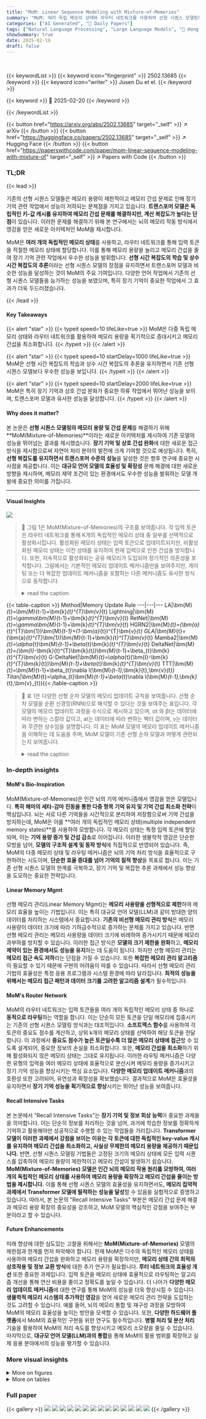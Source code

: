 ```yaml
---
title: "MoM: Linear Sequence Modeling with Mixture-of-Memories"
summary: "MoM: 여러 독립 메모리 상태와 라우터 네트워크를 사용하여 선형 시퀀스 모델링의 메모리 문제 해결!"
categories: ["AI Generated", "🤗 Daily Papers"]
tags: ["Natural Language Processing", "Large Language Models", "🏢 Hong Kong University of Science and Technology",]
showSummary: true
date: 2025-02-19
draft: false
---
```


<br>

{{< keywordList >}}
{{< keyword icon="fingerprint" >}} 2502.13685 {{< /keyword >}}
{{< keyword icon="writer" >}} Jusen Du et el. {{< /keyword >}}
 
{{< keyword >}} 🤗 2025-02-20 {{< /keyword >}}
 
{{< /keywordList >}}

{{< button href="https://arxiv.org/abs/2502.13685" target="_self" >}}
↗ arXiv
{{< /button >}}
{{< button href="https://huggingface.co/papers/2502.13685" target="_self" >}}
↗ Hugging Face
{{< /button >}}
{{< button href="https://paperswithcode.com/paper/mom-linear-sequence-modeling-with-mixture-of" target="_self" >}}
↗ Papers with Code
{{< /button >}}




### TL;DR


{{< lead >}}

기존의 선형 시퀀스 모델들은 메모리 용량이 제한적이고 메모리 간섭 문제로 인해 장기 기억 관련 작업에서 성능이 저하되는 문제점을 가지고 있습니다.  **트랜스포머 모델은 독립적인 키-값 캐시를 유지하여 메모리 간섭 문제를 해결하지만, 계산 복잡도가 높다는 단점**이 있습니다.  이러한 문제를 해결하기 위해 본 연구에서는 뇌의 메모리 작동 방식에서 영감을 얻은 새로운 아키텍처인 MoM을 제시합니다.



MoM은 **여러 개의 독립적인 메모리 상태**를 사용하고, 라우터 네트워크를 통해 입력 토큰을 적절한 메모리 상태에 할당합니다.  이를 통해 메모리 용량을 늘리고 메모리 간섭을 줄여 장기 기억 관련 작업에서 우수한 성능을 발휘합니다.  **선형 시간 복잡도의 학습 및 상수 시간 복잡도의 추론**이라는 선형 시퀀스 모델의 장점을 유지하면서 트랜스포머 모델과 비슷한 성능을 달성하는 것이 MoM의 주요 기여입니다.  다양한 언어 작업에서 기존의 선형 시퀀스 모델들을 능가하는 성능을 보였으며, 특히 장기 기억이 중요한 작업에서 그 효과가 더욱 두드러졌습니다.

{{< /lead >}}


#### Key Takeaways

{{< alert "star" >}}
{{< typeit speed=10 lifeLike=true >}} MoM은 다중 독립 메모리 상태와 라우터 네트워크를 활용하여 메모리 용량을 획기적으로 증대시키고 메모리 간섭을 최소화합니다. {{< /typeit >}}
{{< /alert >}}

{{< alert "star" >}}
{{< typeit speed=10 startDelay=1000 lifeLike=true >}} MoM은 선형 시간 복잡도의 학습과 상수 시간 복잡도의 추론을 유지하면서 기존 선형 시퀀스 모델보다 우수한 성능을 보입니다. {{< /typeit >}}
{{< /alert >}}

{{< alert "star" >}}
{{< typeit speed=10 startDelay=2000 lifeLike=true >}} MoM은 특히 장기 기억과 상호 간섭 완화가 중요한 하류 작업에서 뛰어난 성능을 보이며, 트랜스포머 모델과 유사한 성능을 달성합니다. {{< /typeit >}}
{{< /alert >}}

#### Why does it matter?
본 논문은 **선형 시퀀스 모델링의 메모리 용량 및 간섭 문제**를 해결하기 위해 **MoM(Mixture-of-Memories)**이라는 새로운 아키텍처를 제시하여 기존 모델의 성능을 뛰어넘는 결과를 제시했습니다. **장기 기억 및 상호 간섭 완화**에 대한 새로운 접근 방식을 제시함으로써 자연어 처리 분야의 발전에 크게 기여할 것으로 예상됩니다. 특히, **선형 복잡도를 유지하면서 트랜스포머 수준의 성능**을 달성한 것은 향후 연구에 중요한 시사점을 제공합니다.  이는 **대규모 언어 모델의 효율성 및 확장성** 문제 해결에 대한 새로운 방향을 제시하며,  메모리 제약 조건이 있는 환경에서도 우수한 성능을 발휘하는 모델 개발에 중요한 의미를 가집니다.

------
#### Visual Insights



![](https://arxiv.org/html/2502.13685/x1.png)

> 🔼  그림 1은 MoM(Mixture-of-Memories)의 구조를 보여줍니다. 각 입력 토큰은 라우터 네트워크를 통해 K개의 독립적인 메모리 상태 중 일부를 선택적으로 활성화시킵니다. 활성화된 메모리 상태는 입력 토큰으로 업데이트되지만, 비활성화된 메모리 상태는 이전 상태를 유지하여 현재 입력으로 인한 간섭을 방지합니다. 또한, 지속적으로 활성화되는 공유 메모리가 도입되어 장기적인 의존성을 포착합니다. 그림에서는 기본적인 메모리 업데이트 메커니즘만을 보여주지만, 게이팅 또는 더 복잡한 업데이트 메커니즘을 포함하는 다른 메커니즘도 유사한 방식으로 동작합니다.
> <details>
> <summary>read the caption</summary>
> Figure 1: Framework of MoM. Each input token selectively activates and updates K𝐾Kitalic_K memory states, leaving non-activated memory states unchanged to avoid interference from current input. Additionally, we introduce a continuously activated shared memory. This figure presents the basic memory update mechanism; other mechanisms involving gating or more complex updates follow a similar approach.
> </details>





{{< table-caption >}}
Method|Memory Update Rule
---|---|---
LA|\bm{M}_{t}=\bm{M}_{t-1}+\bm{k}_{t}^{T}\bm{v}_{t}
Lightning|\bm{M}_{t}=\gamma\bm{M}_{t-1}+\bm{k}_{t}^{T}\bm{v}_{t}
RetNet|\bm{M}_{t}=\gamma\bm{M}_{t-1}+\bm{k}_{t}^{T}\bm{v}_{t}
HGRN2|\bm{M}_{t}=(\bm{a}_{t}^{T}\bm{1})\bm{M}_{t-1}+(1-\bm{a}_{t})^{T}\bm{v}_{t}
GLA|\bm{M}_{t}=(\bm{a}_{t}^{T}\bm{1})\bm{M}_{t-1}+\bm{k}_{t}^{T}\bm{v}_{t}
Mamba2|\bm{M}_{t}=\alpha_{t}\bm{M}_{t-1}+\beta_{t}\bm{k}_{t}^{T}\bm{v}_{t}
DeltaNet|\bm{M}_{t}=(\bm{I}-\bm{k}_{t}^{T}\bm{k}_{t})\bm{M}_{t-1}+\beta_{t}\bm{k}_{t}^{T}\bm{v}_{t}
G-DeltaNet|\bm{M}_{t}=\alpha_{t}(\bm{I}-\bm{k}_{t}^{T}\bm{k}_{t})\bm{M}_{t-1}+\beta_{t}\bm{k}_{t}^{T}\bm{v}_{t}
TTT|\bm{M}_{t}=\bm{M}_{t-1}+\beta_{t}\nabla l(\bm{M}_{t-1};\bm{k}_{t},\bm{v}_{t})
Titan|\bm{M}_{t}=\alpha_{t}\bm{M}_{t-1}+\beta_{t}\nabla l(\bm{M}_{t-1};\bm{k}_{t},\bm{v}_{t}){{< /table-caption >}}

> 🔼 표 1은 다양한 선형 순차 모델의 메모리 업데이트 규칙을 보여줍니다.  선형 순차 모델을 순환 신경망(RNN)으로 해석할 수 있다는 것을 보여주는 표입니다.  각 모델의 메모리 업데이트 과정을 수식으로 제시하고 있으며, αt 와 βt는 데이터에 따라 변하는 스칼라 값이고, at는 데이터에 따라 변하는 벡터 값이며, γ는 데이터와 무관한 상수임을 설명합니다.  이 표는 MoM 모델의 메모리 업데이트 메커니즘을 이해하는 데 도움을 주며, MoM 모델이 기존 선형 순차 모델과 어떻게 관련되는지 보여줍니다.
> <details>
> <summary>read the caption</summary>
> Table 1: Memory Update Rules. We demonstrate that several current linear sequence models can be viewed as recurrent models in terms of memory updates, where αt,βt∈(0,1)subscript𝛼𝑡subscript𝛽𝑡01\alpha_{t},\beta_{t}\in(0,1)italic_α start_POSTSUBSCRIPT italic_t end_POSTSUBSCRIPT , italic_β start_POSTSUBSCRIPT italic_t end_POSTSUBSCRIPT ∈ ( 0 , 1 ) are data-dependent scaler, 𝒂tsubscript𝒂𝑡\bm{a}_{t}bold_italic_a start_POSTSUBSCRIPT italic_t end_POSTSUBSCRIPT is data-dependent vector, and γ𝛾\gammaitalic_γ is a data-independent constant.
> </details>





### In-depth insights


#### MoM's Bio-Inspiration
MoM(Mixture-of-Memories)은 인간 뇌의 기억 메커니즘에서 영감을 얻은 모델입니다. **특히 해마의 세타-감마 진동을 통한 다중 항목 기억 유지 및 기억 간섭 최소화 전략**이 핵심입니다.  뇌는 서로 다른 기억들을 시간적으로 분리하여 저장함으로써 기억 간섭을 방지하는데, MoM은 이를 **여러 개의 독립적인 메모리 상태(multiple independent memory states)**를 사용하여 모방합니다. 각 메모리 상태는 특정 입력 토큰에 할당되며, 이는 **기억 용량 증가 및 간섭 감소**로 이어집니다.  이러한 생물학적 영감은 단순한 모방을 넘어, **모델의 구조적 설계 및 동작 방식**에 직접적으로 반영되어 있습니다.  즉, MoM의 다중 메모리 상태 및 라우팅 메커니즘은 뇌의 기억 처리 방식을 효율적으로 구현하려는 시도이며, **단순한 효율 증대를 넘어 기억의 질적 향상**을 목표로 합니다.  이는 기존 선형 시퀀스 모델의 한계를 극복하고, 장기 기억 및 복잡한 추론 과제에서 성능 향상을 도모하는 중요한 전략입니다.

#### Linear Memory Mgmt
선형 메모리 관리(Linear Memory Mgmt)는 **메모리 사용량을 선형적으로 제한**하여 메모리 효율을 높이는 기법입니다.  이는 특히 대규모 언어 모델(LLM)과 같이 방대한 양의 데이터를 처리하는 시스템에서 중요합니다.  **기존의 비선형 메모리 관리 방식**은 메모리 사용량이 데이터 크기에 따라 기하급수적으로 증가하는 문제를 가지고 있습니다.  반면 선형 메모리 관리는 메모리 사용량을 데이터 크기에 비례하여 증가시키기 때문에 메모리 과부하를 방지할 수 있습니다.  이러한 접근 방식은 **모델의 크기 제한을 완화**하고, **메모리 제약이 있는 환경에서도 성능을 유지**하는 데 도움이 됩니다.  하지만 선형 메모리 관리는 **메모리 접근 속도 저하**라는 단점을 가질 수 있습니다.  또한 **복잡한 메모리 관리 알고리즘**이 필요할 수 있기 때문에 구현의 어려움이 따를 수 있습니다. 따라서 선형 메모리 관리 기법의 효율성은 특정 응용 프로그램과 시스템 환경에 따라 달라집니다.  **최적의 성능을 위해서는 메모리 접근 패턴과 데이터 크기를 고려한 알고리즘 설계**가 필수적입니다.

#### MoM's Router Network
MoM의 라우터 네트워크는 입력 토큰들을 여러 개의 독립적인 메모리 상태 중 하나로 **동적으로 라우팅**하는 역할을 합니다. 이는 단순히 모든 토큰을 단일 메모리에 집중시키는 기존의 선형 시퀀스 모델링 방식과는 대조적입니다. **소프트맥스 함수**를 사용하여 각 토큰의 중요도 점수를 계산하고, 상위 k개의 메모리 상태를 선택하여 해당 토큰을 전달합니다. 이 과정에서 **중요도 점수가 높은 토큰일수록 더 많은 메모리 상태에 접근**할 수 있도록 설계되어, 중요한 정보의 손실을 최소화합니다. 또한, **메모리 간섭을 최소화**하기 위해 활성화되지 않은 메모리 상태는 그대로 유지됩니다. 이러한 라우팅 메커니즘은 다양한 유형의 입력을 여러 메모리 상태에 효율적으로 분산시켜 메모리 용량을 증가시키고 장기 기억 성능을 향상시키는 핵심 요소입니다.  **다양한 메모리 업데이트 메커니즘**과의 호환성 또한 고려되어, 유연성과 확장성을 확보했습니다.  결과적으로 MoM은 효율성을 유지하면서 **장기 기억 성능을 획기적으로 향상**시키는 뛰어난 성능을 보여줍니다.

#### Recall Intensive Tasks
본 논문에서 "Recall Intensive Tasks"는 **장기 기억 및 정보 회상 능력**이 중요한 과제들을 의미합니다.  이는 단순히 정보를 처리하는 것을 넘어, 과거에 학습한 정보를 정확하게 기억하고 활용해야만 성공적으로 수행할 수 있는 작업들을 가리킵니다.  **Transformer 모델이 이러한 과제에서 강점을 보이는 이유는 각 토큰에 대한 독립적인 key-value 캐시를 유지하여 메모리 간섭을 최소화하고, 사실상 무제한의 메모리 용량을 제공하기 때문입니다.** 반면, 선형 시퀀스 모델링 기법들은 고정된 크기의 메모리 상태에 모든 입력 시퀀스를 압축하여 메모리 용량이 제한적이고 메모리 간섭이 발생하기 쉽습니다.  **MoM(Mixture-of-Memories) 모델은 인간 뇌의 메모리 작용 원리를 모방하여, 여러 개의 독립적인 메모리 상태를 사용하여 메모리 용량을 확장하고 메모리 간섭을 줄이는 방법을 제시합니다.** 이를 통해 선형 시퀀스 모델의 효율성을 유지하면서도, **메모리 집약적 과제에서 Transformer 모델에 필적하는 성능을 달성**할 수 있음을 실험적으로 증명하고 있습니다.  따라서, 본 논문의 "Recall Intensive Tasks" 부분은 메모리 간섭 문제 해결과 메모리 용량 확장의 중요성을 강조하고, MoM 모델의 핵심적인 강점을 보여주는 부분이라고 할 수 있습니다.

#### Future Enhancements
미래 향상에 대한 심도있는 고찰을 위해서는 **MoM(Mixture-of-Memories)** 모델의 제한점과 한계를 먼저 파악해야 합니다.  현재 MoM은 다수의 독립적인 메모리 상태를 사용하여 메모리 간섭을 완화하고 메모리 용량을 확장하지만, **메모리 상태 간의 최적의 상호작용 및 정보 교환 방식**에 대한 추가 연구가 필요합니다.  **루터 네트워크의 효율성 개선** 또한 중요한 과제입니다.  입력 토큰을 메모리 상태에 효율적으로 라우팅하는 알고리즘 개선을 통해 연산 비용을 줄이고 정확도를 높일 수 있습니다.  더 나아가 **다양한 메모리 업데이트 메커니즘**에 대한 연구를 통해 MoM의 성능을 더욱 향상시킬 수 있습니다.  **생물학적 메모리 시스템의 추가적인 영감**을 얻어 새로운 메모리 관리 전략을 도입하는 것도 고려할 수 있습니다.  예를 들어, 뇌의 메모리 통합 및 재구성 과정을 모방하여 MoM의 메모리 효율성을 높이는 방안을 모색할 수 있습니다.  또한, **다양한 하드웨어 플랫폼**에서 MoM의 효율적인 구현을 위한 연구도 필수적입니다.  **병렬 처리 및 분산 처리** 기술을 활용하여 MoM의 처리 속도를 향상시키고 메모리 소모량을 줄일 수 있습니다. 마지막으로, **대규모 언어 모델(LLM)과의 통합**을 통해 MoM의 활용 범위를 확장하고 실제 응용 분야에서의 성능을 평가할 수 있습니다.


### More visual insights

<details>
<summary>More on figures
</summary>


![](https://arxiv.org/html/2502.13685/x2.png)

> 🔼 그림 2는 MoM의 효율성을 보여줍니다. 특정 시퀀스 길이에서 1,000개의 토큰을 생성하는 데 필요한 추론 시간과 GPU 메모리 소비량을 보여주는 그래프입니다. MoM은 시퀀스 길이가 길어짐에 따라 다른 모델들보다 훨씬 적은 메모리를 사용하고, 추론 속도 또한 빠릅니다. 이는 MoM이 장문의 시퀀스를 처리하는 데 효율적임을 시사합니다.
> <details>
> <summary>read the caption</summary>
> Figure 2: Efficiency of MoM. We demonstrate the inference time and GPU memory consumption required to generate 1K tokens at specific sequence lengths.
> </details>



![](https://arxiv.org/html/2502.13685/extracted/6216874/figs/loss.png)

> 🔼 그림 3은 3억 4천만개의 파라미터를 가진 모델을 150억개의 토큰으로 학습시킨 결과의 손실 곡선을 보여줍니다.  무작위 시드 42를 사용하여 재현성을 확보했습니다.  그래프는 학습 과정 전반에 걸쳐 MoM 모델의 손실이 다른 기준 모델들보다 꾸준히 낮게 유지됨을 보여줍니다.  이는 MoM 모델이 더 효율적으로 학습하고 수렴한다는 것을 시사합니다.  특히 학습 후반부에서도 MoM 모델의 우수성이 두드러지게 나타납니다.
> <details>
> <summary>read the caption</summary>
> Figure 3: Training Loss. Loss curves for training 340M models on 15B tokens with a fixed random seed of 42.
> </details>



</details>




<details>
<summary>More on tables
</summary>


{{< table-caption >}}
| Scale | Model | FDA | SWDE | SQUAD | NQ | TriviaQA | Drop | Avg. |
|---|---|---|---|---|---|---|---|---|
| 340M Params<br>15B Tokens<br>L=24, d=1024 | Transformer++ | 46.14 | 25.87 | 33.22 | 18.94 | 45.97 | 20.03 | 31.70 |
|  | RetNet | 5.90 | 9.28 | 22.41 | 6.91 | 40.05 | 18.59 | 17.19 |
|  | HGRN2 | 11.53 | 17.34 | 24.08 | 12.67 | 43.84 | 17.35 | 21.14 |
|  | GLA | 11.26 | 16.78 | 27.85 | 12.77 | 43.90 | 17.68 | 21.71 |
|  | GSA | 6.36 | 16.87 | 21.90 | 14.60 | 42.18 | 16.72 | 19.77 |
|  | Gated DeltaNet | 20.53 | 23.24 | 28.55 | 14.98 | 44.91 | 16.48 | 24.78 |
|  | MoM | 30.79 | 26.05 | 29.63 | 13.84 | 44.79 | 20.41 | 27.59 |
| 1.3B Params<br>100B Tokens<br>L=24, d=2048 | Transformer++<sup>†</sup> | 44.32 | 32.43 | 42.59 | 24.49 | 58.47 | 21.56 | 37.31 |
|  | RetNet<sup>†</sup> | 13.62 | 22.59 | 33.46 | 15.43 | 53.79 | 19.79 | 26.45 |
|  | HGRN2<sup>†</sup> | 12.35 | 23.24 | 33.19 | 19.10 | 55.27 | 19.65 | 27.13 |
|  | GLA<sup>†</sup> | 27.61 | 30.93 | 35.04 | 22.27 | 56.28 | 19.45 | 31.93 |
|  | GSA<sup>†</sup> | 23.25 | 32.80 | 35.57 | 22.96 | 57.05 | 20.65 | 32.05 |
|  | Gated DeltaNet | 30.25 | 27.65 | 34.06 | 23.22 | 58.23 | 20.36 | 32.30 |
|  | MoM | 41.14 | 34.30 | 37.08 | 24.11 | 58.59 | 21.03 | 36.04 |{{< /table-caption >}}
> 🔼 표 2는 기억 집약적 작업에 대한 결과를 보여줍니다. 모든 입력은 최대 2,000 토큰 길이로 잘립니다. MoM은 두 가지 모델 크기 모두에서 다른 모든 선형 모델을 크게 능가합니다. 13억 매개변수 모델에서 MoM은 Transformer 모델과 거의 동등한 성능을 달성합니다.
> <details>
> <summary>read the caption</summary>
> Table 2: Results on Recall-Intensive Tasks. All inputs are truncated to a maximum length of 2K tokens. MoM significantly outperforms all other linear models across both model sizes. In the 1.3B model, MoM even achieves performance very close to that of Transformer models.
> </details>

{{< table-caption >}}
| Scale | Model | Wiki. ppl↓ | Lamb. ppl↓ | ARC-e acc↑ | ARC-c acc<sub>n</sub>↑ | Hella. acc<sub>n</sub>↑ | Lamb. acc↑ | PIQA acc↑ | Wino. acc↑ | Avg. | 
|---|---|---|---|---|---|---|---|---|---|---|
| <span class="ltx_text ltx_font_italic">340M Params</span> <br> <span class="ltx_text ltx_font_italic">15B Tokens</span> <br> <span class="ltx_text ltx_font_italic">L=24, d=1024</span> | Transformer++ | 26.88 | 76.46 | 44.91 | 25.94 | 34.95 | 26.90 | 64.31 | 51.07 | 41.35 |
|  | RetNet | 31.07 | 87.11 | 44.49 | 23.04 | 33.86 | 23.93 | 63.49 | 52.33 | 40.19 |
|  | HGRN2 | 27.90 | 77.40 | 45.24 | 23.63 | 35.61 | 24.74 | 65.45 | 54.06 | 41.46 |
|  | GLA | 28.78 | 79.95 | 44.53 | 22.27 | 34.84 | 24.94 | 63.93 | 51.38 | 40.32 |
|  | GSA | 28.17 | 82.50 | 45.50 | 24.23 | 35.00 | 24.02 | 64.85 | 50.43 | 40.67 |
|  | Gated DeltaNet | 26.47 | 58.59 | 46.04 | 23.55 | 35.18 | 27.01 | 66.05 | 50.83 | 41.44 |
|  | MoM | 26.00 | 51.25 | 46.13 | 24.15 | 35.91 | 28.26 | 65.61 | 52.57 | 42.11 |
| <span class="ltx_text ltx_font_italic">1.3B Params</span> <br> <span class="ltx_text ltx_font_italic">100B Tokens</span> <br> <span class="ltx_text ltx_font_italic">L=24, d=2048</span> | Transformer++<sup>†</sup> | 17.61 | 19.29 | 55.01 | 28.07 | 49.21 | 40.95 | 70.08 | 56.27 | 49.93 |
|  | RetNet<sup>†</sup> | 18.18 | 21.97 | 57.49 | 26.88 | 48.09 | 37.75 | 69.37 | 53.28 | 48.81 |
|  | HGRN2<sup>†</sup> | 17.32 | 15.65 | 58.33 | 28.07 | 51.93 | 42.31 | 71.33 | 52.01 | 50.66 |
|  | GLA<sup>†</sup> | 17.61 | 19.66 | 55.18 | 27.56 | 48.89 | 40.03 | 69.86 | 53.91 | 49.24 |
|  | GSA<sup>†</sup> | 16.69 | 16.02 | 58.33 | 28.33 | 50.98 | 42.03 | 72.25 | 53.43 | 50.89 |
|  | Gated DeltaNet<sup>†</sup> | 17.14 | 18.80 | 56.82 | 27.39 | 49.77 | 39.94 | 71.76 | 51.78 | 49.58 |
|  | MoM<sup>†</sup> | 16.64 | 14.83 | 55.35 | 27.99 | 50.95 | 43.43 | 71.27 | 56.83 | 50.97 |{{< /table-caption >}}
> 🔼 표 3은 다양한 크기의 언어 모델에서 일반적인 상식 추론 작업에 대한 결과를 보여줍니다. 선형 모델과 트랜스포머 모델의 성능은 비슷하지만, MoM은 모든 모델 크기에서 일관되게 최고의 평균 성능을 달성합니다.  이 표는 다양한 상식 추론 데이터셋(WikiText, LAMBADA, ARC-e, ARC-c, HellaSwag, PiQA, Winograd Schema Challenge)에서 MoM, Transformer 모델, 기타 선형 모델들의 성능을 비교하여, MoM이 상식 추론 능력에서 우수함을 보여줍니다. 특히, perplexity(낮을수록 좋음)와 정확도(높을수록 좋음) 측면에서 MoM의 우수성을 확인할 수 있습니다.
> <details>
> <summary>read the caption</summary>
> Table 3: Results on Common-Sense Reasoning Tasks. The performance of linear models and Transformer models is comparable; however, MoM consistently achieves the best average performance across all model sizes.
> </details>

{{< table-caption >}}
| Wiki. | ppl↓ |{{< /table-caption >}}
> 🔼 표 4는 LongBench 벤치마크 결과를 보여줍니다. LongBench는 다양한 종류의 장문 텍스트 이해 작업을 평가하는 벤치마크이며, 요약, 퓨샷 학습, 합성 작업, 코드 완성 등 여러 가지 작업이 포함됩니다. 이 표는 각 작업에 대한 MoM(Mixture-of-Memories) 모델과 기타 여러 선형 모델들의 성능을 비교 분석하여 MoM 모델의 효율성을 보여줍니다.  Sum은 요약, FS는 퓨샷 학습, Syn은 합성 작업을 의미합니다. 모든 평가는 Contributors (2023)를 사용하여 수행되었습니다.
> <details>
> <summary>read the caption</summary>
> Table 4: LongBench Results. All evaluations were done using Contributors (2023). Note: Sum = Summarization, FS = Few-shot, Syn = Synthetic.
> </details>

{{< table-caption >}}
| Lamb. | ppl↓ |
|---|---|{{< /table-caption >}}
> 🔼 표 5는 혼합 메모리와 단일 메모리의 성능 비교를 보여줍니다.  MoM 모델은 다양한 메모리 업데이트 메커니즘을 사용하여 구성되었으며, 결과적으로 단일 메모리의 용량을 단순히 늘리는 것보다 분리된 메모리 세그먼트를 사용하는 것이 더 나은 성능을 보였음을 보여줍니다.  즉, 여러 개의 독립적인 메모리를 사용하는 것이 단일 메모리의 크기를 늘리는 것보다 메모리 간섭을 줄이고 장기 기억 성능을 향상시키는 데 더 효과적임을 의미합니다.
> <details>
> <summary>read the caption</summary>
> Table 5: Comparison Between Mixed Memory and Single Memory. We constructed MoM models using different memory update mechanisms. Separate memory segments yielded better performance compared to simply increasing the memory capacity of a single memory.
> </details>

{{< table-caption >}}
| Model       | Metric   |
|--------------|-----------|
| **ARC-e**   | acc↑      |{{< /table-caption >}}
> 🔼 표 6은 본 논문에서 제안하는 MoM 모델의 성능에 대한 ablation study 결과를 보여줍니다.  다양한 수의 메모리와 공유 메모리 사용 여부를 변화시켜가며 recall-intensive 작업에 대한 평균 성능을 측정했습니다.  구체적으로 메모리 수와 활성화된 메모리 수를 변경하여 모델 성능에 미치는 영향을 분석하고 공유 메모리의 효과를 확인했습니다. 이를 통해 MoM 모델의 주요 구성 요소들이 성능에 어떻게 기여하는지에 대한 통찰력을 제공합니다.
> <details>
> <summary>read the caption</summary>
> Table 6: Ablation Study. We performed ablation studies on the number of memories and the use of shared memory. The table presents the average results across all recall-intensive tasks.
> </details>

{{< table-caption >}}
| Model | Accuracy |
|---|---| 
| ARC-c | acc<sub>n</sub> ↑ |{{< /table-caption >}}
> 🔼 표 7은 LongBench 벤치마크에 대한 다양한 모델의 성능을 보여줍니다. LongBench는 요약, 몇 샷 학습, 합성 작업 및 코드 완성을 포함한 여러 언어 이해 작업을 평가하는 벤치마크입니다. 이 표는 SQA(단일 문서 질의응답), MQA(다중 문서 질의응답), 요약, 몇 샷 학습 및 합성 작업에 대한 각 모델의 성능을 보여줍니다. 또한 중국어 및 영어에 대한 평균 점수도 제공합니다. 이 표는 다양한 언어 작업에서 MoM 모델의 강력한 성능을 보여주는 데 도움이 됩니다.
> <details>
> <summary>read the caption</summary>
> Table 7: Complete Results of LongBench. (SQA: Single-doc QA, MQA: Multi-doc QA, Sum: Summarization, FS: Few-shot learning, Syn: Synthetic)
> </details>

{{< table-caption >}}
| Hella. |
| acc<sub>n</sub> ↑ |{{< /table-caption >}}
> 🔼 표 8은 논문의 실험 결과 부분에서 다양한 매개변수를 변경하며 수행한 반복 실험 결과를 보여줍니다. 특히 기억 용량 및 간섭 문제에 초점을 맞춘 여러 가지 기억 메커니즘에 대한 비교 분석 결과를 제시합니다.  표에는 다양한 매개변수 조합(기억의 개수, 활성화된 기억의 개수, 공유 메모리 사용 여부 등)에 따른 재현율 집약적 작업(recall-intensive tasks)의 성능 지표(정확도)가 수치로 나타나 있습니다. 이를 통해 MoM 모델의 성능에 영향을 미치는 요소들을 분석하고, 최적의 설정을 찾는 데 도움이 되는 정보를 제공합니다.
> <details>
> <summary>read the caption</summary>
> Table 8: Complete Ablation Study Results. The complete results of the ablation studies on recall-intensive tasks.
> </details>

{{< table-caption >}}
| Lamb. | acc ↑ |
{{< /table-caption >}}
> 🔼 표 9는 논문의 실험 결과 중 재현율 집약적 과제에 대한 추가 분석 결과를 보여줍니다. 여러 가지 하이퍼파라미터(메모리 수, 활성화된 메모리 수, 공유 메모리 사용 여부)를 변경하면서 성능 변화를 측정하여 MoM 모델의 성능에 미치는 영향을 분석했습니다.  표에는 각 하이퍼파라미터 조합에 따른 다양한 재현율 집약적 과제(FDA, SWDE, SQUAD, NQ, TriviaQA, Drop)의 성능 지표가 자세히 제시되어 있습니다.
> <details>
> <summary>read the caption</summary>
> Table 9: Complete Ablation Study Results. The complete results of the ablation studies on recall-intensive tasks.
> </details>

</details>




### Full paper

{{< gallery >}}
<img src="paper_images/1.png" class="grid-w50 md:grid-w33 xl:grid-w25" />
<img src="paper_images/2.png" class="grid-w50 md:grid-w33 xl:grid-w25" />
<img src="paper_images/3.png" class="grid-w50 md:grid-w33 xl:grid-w25" />
<img src="paper_images/4.png" class="grid-w50 md:grid-w33 xl:grid-w25" />
<img src="paper_images/5.png" class="grid-w50 md:grid-w33 xl:grid-w25" />
<img src="paper_images/6.png" class="grid-w50 md:grid-w33 xl:grid-w25" />
<img src="paper_images/7.png" class="grid-w50 md:grid-w33 xl:grid-w25" />
<img src="paper_images/8.png" class="grid-w50 md:grid-w33 xl:grid-w25" />
<img src="paper_images/9.png" class="grid-w50 md:grid-w33 xl:grid-w25" />
<img src="paper_images/10.png" class="grid-w50 md:grid-w33 xl:grid-w25" />
<img src="paper_images/11.png" class="grid-w50 md:grid-w33 xl:grid-w25" />
<img src="paper_images/12.png" class="grid-w50 md:grid-w33 xl:grid-w25" />
<img src="paper_images/13.png" class="grid-w50 md:grid-w33 xl:grid-w25" />
<img src="paper_images/14.png" class="grid-w50 md:grid-w33 xl:grid-w25" />
{{< /gallery >}}
